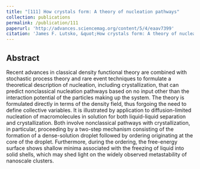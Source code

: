 ```yaml
---
title: "[111] How crystals form: A theory of nucleation pathways"
collection: publications
permalink: /publication/111
paperurl: 'http://advances.sciencemag.org/content/5/4/eaav7399'
citation: 'James F. Lutsko, &quot;How crystals form: A theory of nucleation pathways&quot;, <i>Science Advances</i>, <strong>5</strong>, eaav7399 (2019)'
---
```

Abstract
---
Recent advances in classical density functional theory are combined with stochastic process theory and rare event techniques to formulate a theoretical description of nucleation, including crystallization, that can predict nonclassical nucleation pathways based on no input other than the interaction potential of the particles making up the system. The theory is formulated directly in terms of the density field, thus forgoing the need to define collective variables. It is illustrated by application to diffusion-limited nucleation of macromolecules in solution for both liquid-liquid separation and crystallization. Both involve nonclassical pathways with crystallization, in particular, proceeding by a two-step mechanism consisting of the formation of a dense-solution droplet followed by ordering originating at the core of the droplet. Furthermore, during the ordering, the free-energy surface shows shallow minima associated with the freezing of liquid into solid shells, which may shed light on the widely observed metastability of nanoscale clusters.

